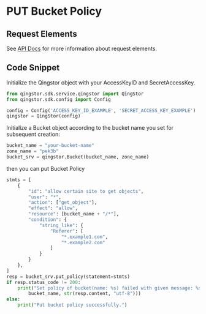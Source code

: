 # PUT Bucket Policy

## Request Elements

See [API Docs](https://docsv4.qingcloud.com/user_guide/storage/object_storage/api/bucket/policy/put_policy/) for more information about request elements.

## Code Snippet

Initialize the Qingstor object with your AccessKeyID and SecretAccessKey.

```python
from qingstor.sdk.service.qingstor import QingStor
from qingstor.sdk.config import Config

config = Config('ACCESS_KEY_ID_EXAMPLE', 'SECRET_ACCESS_KEY_EXAMPLE')
qingstor = QingStor(config)
```

Initialize a Bucket object according to the bucket name you set for subsequent creation:

```python
bucket_name = "your-bucket-name"
zone_name = "pek3b"
bucket_srv = qingstor.Bucket(bucket_name, zone_name)
```

then you can put Bucket Policy

```python
stmts = [
    {
        "id": "allow certain site to get objects",
        "user": "*",
        "action": ["get_object"],
        "effect": "allow",
        "resource": [bucket_name + "/*"],
        "condition": {
            "string_like": {
                "Referer": [
                    "*.example1.com",
                    "*.example2.com"
                ]
            }
        }
    },
]
resp = bucket_srv.put_policy(statement=stmts)
if resp.status_code != 200:
    print("Set policy of bucket(name: %s) failed with given message: %s\n" % (
        bucket_name, str(resp.content, "utf-8")))
else:
    print("Put bucket policy successfully.")
```
